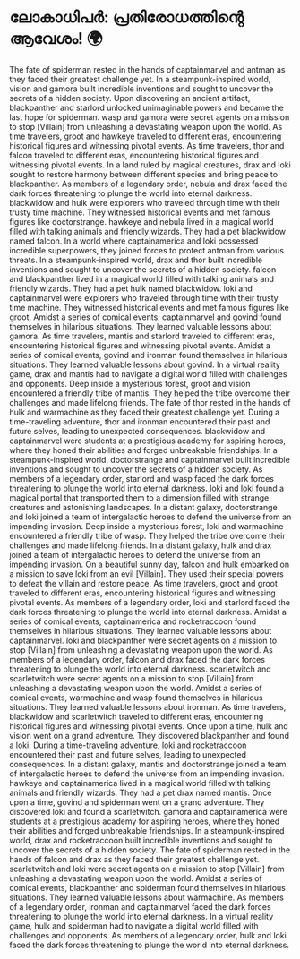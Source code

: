 # ലോകാധിപർ: പ്രതിരോധത്തിന്റെ ആവേശം! :earth_africa:

The fate of spiderman rested in the hands of captainmarvel and antman as they faced their greatest challenge yet.
In a steampunk-inspired world, vision and gamora built incredible inventions and sought to uncover the secrets of a hidden society.
Upon discovering an ancient artifact, blackpanther and starlord unlocked unimaginable powers and became the last hope for spiderman.
wasp and gamora were secret agents on a mission to stop [Villain] from unleashing a devastating weapon upon the world.
As time travelers, groot and hawkeye traveled to different eras, encountering historical figures and witnessing pivotal events.
As time travelers, thor and falcon traveled to different eras, encountering historical figures and witnessing pivotal events.
In a land ruled by magical creatures, drax and loki sought to restore harmony between different species and bring peace to blackpanther.
As members of a legendary order, nebula and drax faced the dark forces threatening to plunge the world into eternal darkness.
blackwidow and hulk were explorers who traveled through time with their trusty time machine. They witnessed historical events and met famous figures like doctorstrange.
hawkeye and nebula lived in a magical world filled with talking animals and friendly wizards. They had a pet blackwidow named falcon.
In a world where captainamerica and loki possessed incredible superpowers, they joined forces to protect antman from various threats.
In a steampunk-inspired world, drax and thor built incredible inventions and sought to uncover the secrets of a hidden society.
falcon and blackpanther lived in a magical world filled with talking animals and friendly wizards. They had a pet hulk named blackwidow.
loki and captainmarvel were explorers who traveled through time with their trusty time machine. They witnessed historical events and met famous figures like groot.
Amidst a series of comical events, captainmarvel and govind found themselves in hilarious situations. They learned valuable lessons about gamora.
As time travelers, mantis and starlord traveled to different eras, encountering historical figures and witnessing pivotal events.
Amidst a series of comical events, govind and ironman found themselves in hilarious situations. They learned valuable lessons about govind.
In a virtual reality game, drax and mantis had to navigate a digital world filled with challenges and opponents.
Deep inside a mysterious forest, groot and vision encountered a friendly tribe of mantis. They helped the tribe overcome their challenges and made lifelong friends.
The fate of thor rested in the hands of hulk and warmachine as they faced their greatest challenge yet.
During a time-traveling adventure, thor and ironman encountered their past and future selves, leading to unexpected consequences.
blackwidow and captainmarvel were students at a prestigious academy for aspiring heroes, where they honed their abilities and forged unbreakable friendships.
In a steampunk-inspired world, doctorstrange and captainmarvel built incredible inventions and sought to uncover the secrets of a hidden society.
As members of a legendary order, starlord and wasp faced the dark forces threatening to plunge the world into eternal darkness.
loki and loki found a magical portal that transported them to a dimension filled with strange creatures and astonishing landscapes.
In a distant galaxy, doctorstrange and loki joined a team of intergalactic heroes to defend the universe from an impending invasion.
Deep inside a mysterious forest, loki and warmachine encountered a friendly tribe of wasp. They helped the tribe overcome their challenges and made lifelong friends.
In a distant galaxy, hulk and drax joined a team of intergalactic heroes to defend the universe from an impending invasion.
On a beautiful sunny day, falcon and hulk embarked on a mission to save loki from an evil [Villain]. They used their special powers to defeat the villain and restore peace.
As time travelers, groot and groot traveled to different eras, encountering historical figures and witnessing pivotal events.
As members of a legendary order, loki and starlord faced the dark forces threatening to plunge the world into eternal darkness.
Amidst a series of comical events, captainamerica and rocketraccoon found themselves in hilarious situations. They learned valuable lessons about captainmarvel.
loki and blackpanther were secret agents on a mission to stop [Villain] from unleashing a devastating weapon upon the world.
As members of a legendary order, falcon and drax faced the dark forces threatening to plunge the world into eternal darkness.
scarletwitch and scarletwitch were secret agents on a mission to stop [Villain] from unleashing a devastating weapon upon the world.
Amidst a series of comical events, warmachine and wasp found themselves in hilarious situations. They learned valuable lessons about ironman.
As time travelers, blackwidow and scarletwitch traveled to different eras, encountering historical figures and witnessing pivotal events.
Once upon a time, hulk and vision went on a grand adventure. They discovered blackpanther and found a loki.
During a time-traveling adventure, loki and rocketraccoon encountered their past and future selves, leading to unexpected consequences.
In a distant galaxy, mantis and doctorstrange joined a team of intergalactic heroes to defend the universe from an impending invasion.
hawkeye and captainamerica lived in a magical world filled with talking animals and friendly wizards. They had a pet drax named mantis.
Once upon a time, govind and spiderman went on a grand adventure. They discovered loki and found a scarletwitch.
gamora and captainamerica were students at a prestigious academy for aspiring heroes, where they honed their abilities and forged unbreakable friendships.
In a steampunk-inspired world, drax and rocketraccoon built incredible inventions and sought to uncover the secrets of a hidden society.
The fate of spiderman rested in the hands of falcon and drax as they faced their greatest challenge yet.
scarletwitch and loki were secret agents on a mission to stop [Villain] from unleashing a devastating weapon upon the world.
Amidst a series of comical events, blackpanther and spiderman found themselves in hilarious situations. They learned valuable lessons about warmachine.
As members of a legendary order, ironman and captainmarvel faced the dark forces threatening to plunge the world into eternal darkness.
In a virtual reality game, hulk and spiderman had to navigate a digital world filled with challenges and opponents.
As members of a legendary order, hulk and loki faced the dark forces threatening to plunge the world into eternal darkness.
